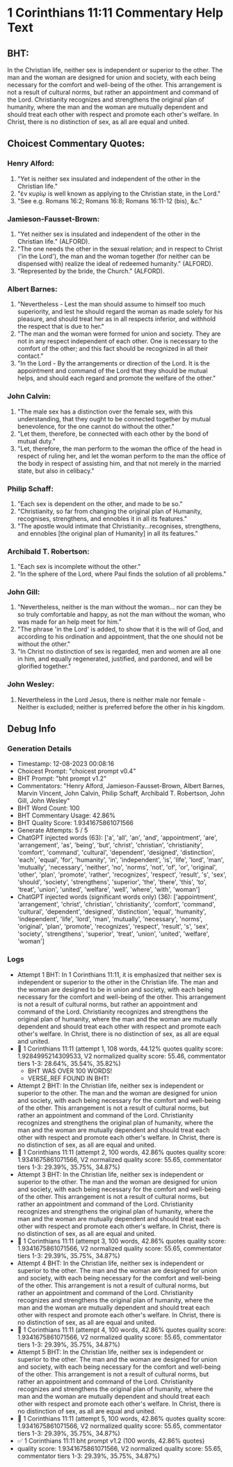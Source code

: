 # 1 Corinthians 11:11 Commentary Help Text

## BHT:
In the Christian life, neither sex is independent or superior to the other. The man and the woman are designed for union and society, with each being necessary for the comfort and well-being of the other. This arrangement is not a result of cultural norms, but rather an appointment and command of the Lord. Christianity recognizes and strengthens the original plan of humanity, where the man and the woman are mutually dependent and should treat each other with respect and promote each other's welfare. In Christ, there is no distinction of sex, as all are equal and united.

## Choicest Commentary Quotes:
### Henry Alford:
1. "Yet is neither sex insulated and independent of the other in the Christian life."
2. "ἐν κυρίῳ is well known as applying to the Christian state, in the Lord."
3. "See e.g. Romans 16:2; Romans 16:8; Romans 16:11-12 (bis), &c."

### Jamieson-Fausset-Brown:
1. "Yet neither sex is insulated and independent of the other in the Christian life." (ALFORD).
2. "The one needs the other in the sexual relation; and in respect to Christ ('in the Lord'), the man and the woman together (for neither can be dispensed with) realize the ideal of redeemed humanity." (ALFORD).
3. "Represented by the bride, the Church." (ALFORD).

### Albert Barnes:
1. "Nevertheless - Lest the man should assume to himself too much superiority, and lest he should regard the woman as made solely for his pleasure, and should treat her as in all respects inferior, and withhold the respect that is due to her."
2. "The man and the woman were formed for union and society. They are not in any respect independent of each other. One is necessary to the comfort of the other; and this fact should be recognized in all their contact."
3. "In the Lord - By the arrangements or direction of the Lord. It is the appointment and command of the Lord that they should be mutual helps, and should each regard and promote the welfare of the other."

### John Calvin:
1. "The male sex has a distinction over the female sex, with this understanding, that they ought to be connected together by mutual benevolence, for the one cannot do without the other."
2. "Let them, therefore, be connected with each other by the bond of mutual duty."
3. "Let, therefore, the man perform to the woman the office of the head in respect of ruling her, and let the woman perform to the man the office of the body in respect of assisting him, and that not merely in the married state, but also in celibacy."

### Philip Schaff:
1. "Each sex is dependent on the other, and made to be so."
2. "Christianity, so far from changing the original plan of Humanity, recognises, strengthens, and ennobles it in all its features."
3. "The apostle would intimate that Christianity...recognises, strengthens, and ennobles [the original plan of Humanity] in all its features."

### Archibald T. Robertson:
1. "Each sex is incomplete without the other."
2. "In the sphere of the Lord, where Paul finds the solution of all problems."

### John Gill:
1. "Nevertheless, neither is the man without the woman... nor can they be so truly comfortable and happy, as not the man without the woman, who was made for an help meet for him."
2. "The phrase 'in the Lord' is added, to show that it is the will of God, and according to his ordination and appointment, that the one should not be without the other."
3. "In Christ no distinction of sex is regarded, men and women are all one in him, and equally regenerated, justified, and pardoned, and will be glorified together."

### John Wesley:
1. Nevertheless in the Lord Jesus, there is neither male nor female - Neither is excluded; neither is preferred before the other in his kingdom.



## Debug Info
### Generation Details
- Timestamp: 12-08-2023 00:08:16
- Choicest Prompt: "choicest prompt v0.4"
- BHT Prompt: "bht prompt v1.2"
- Commentators: "Henry Alford, Jamieson-Fausset-Brown, Albert Barnes, Marvin Vincent, John Calvin, Philip Schaff, Archibald T. Robertson, John Gill, John Wesley"
- BHT Word Count: 100
- BHT Commentary Usage: 42.86%
- BHT Quality Score: 1.9341675861071566
- Generate Attempts: 5 / 5
- ChatGPT injected words (63):
	['a', 'all', 'an', 'and', 'appointment', 'are', 'arrangement', 'as', 'being', 'but', 'christ', 'christian', 'christianity', 'comfort', 'command', 'cultural', 'dependent', 'designed', 'distinction', 'each', 'equal', 'for', 'humanity', 'in', 'independent', 'is', 'life', 'lord', 'man', 'mutually', 'necessary', 'neither', 'no', 'norms', 'not', 'of', 'or', 'original', 'other', 'plan', 'promote', 'rather', 'recognizes', 'respect', 'result', 's', 'sex', 'should', 'society', 'strengthens', 'superior', 'the', 'there', 'this', 'to', 'treat', 'union', 'united', 'welfare', 'well', 'where', 'with', 'woman']
- ChatGPT injected words (significant words only) (36):
	['appointment', 'arrangement', 'christ', 'christian', 'christianity', 'comfort', 'command', 'cultural', 'dependent', 'designed', 'distinction', 'equal', 'humanity', 'independent', 'life', 'lord', 'man', 'mutually', 'necessary', 'norms', 'original', 'plan', 'promote', 'recognizes', 'respect', 'result', 's', 'sex', 'society', 'strengthens', 'superior', 'treat', 'union', 'united', 'welfare', 'woman']

### Logs
- Attempt 1 BHT: In 1 Corinthians 11:11, it is emphasized that neither sex is independent or superior to the other in the Christian life. The man and the woman are designed to be in union and society, with each being necessary for the comfort and well-being of the other. This arrangement is not a result of cultural norms, but rather an appointment and command of the Lord. Christianity recognizes and strengthens the original plan of humanity, where the man and the woman are mutually dependent and should treat each other with respect and promote each other's welfare. In Christ, there is no distinction of sex, as all are equal and united.
- 🔄 1 Corinthians 11:11 (attempt 1, 108 words, 44.12% quotes quality score: 1.9284995214309533, V2 normalized quality score: 55.46, commentator tiers 1-3: 28.64%, 35.54%, 35.82%) 
	- BHT WAS OVER 100 WORDS! 
	- VERSE_REF FOUND IN BHT!
- Attempt 2 BHT: In the Christian life, neither sex is independent or superior to the other. The man and the woman are designed for union and society, with each being necessary for the comfort and well-being of the other. This arrangement is not a result of cultural norms, but rather an appointment and command of the Lord. Christianity recognizes and strengthens the original plan of humanity, where the man and the woman are mutually dependent and should treat each other with respect and promote each other's welfare. In Christ, there is no distinction of sex, as all are equal and united.
- 🔄 1 Corinthians 11:11 (attempt 2, 100 words, 42.86% quotes quality score: 1.9341675861071566, V2 normalized quality score: 55.65, commentator tiers 1-3: 29.39%, 35.75%, 34.87%)
- Attempt 3 BHT: In the Christian life, neither sex is independent or superior to the other. The man and the woman are designed for union and society, with each being necessary for the comfort and well-being of the other. This arrangement is not a result of cultural norms, but rather an appointment and command of the Lord. Christianity recognizes and strengthens the original plan of humanity, where the man and the woman are mutually dependent and should treat each other with respect and promote each other's welfare. In Christ, there is no distinction of sex, as all are equal and united.
- 🔄 1 Corinthians 11:11 (attempt 3, 100 words, 42.86% quotes quality score: 1.9341675861071566, V2 normalized quality score: 55.65, commentator tiers 1-3: 29.39%, 35.75%, 34.87%)
- Attempt 4 BHT: In the Christian life, neither sex is independent or superior to the other. The man and the woman are designed for union and society, with each being necessary for the comfort and well-being of the other. This arrangement is not a result of cultural norms, but rather an appointment and command of the Lord. Christianity recognizes and strengthens the original plan of humanity, where the man and the woman are mutually dependent and should treat each other with respect and promote each other's welfare. In Christ, there is no distinction of sex, as all are equal and united.
- 🔄 1 Corinthians 11:11 (attempt 4, 100 words, 42.86% quotes quality score: 1.9341675861071566, V2 normalized quality score: 55.65, commentator tiers 1-3: 29.39%, 35.75%, 34.87%)
- Attempt 5 BHT: In the Christian life, neither sex is independent or superior to the other. The man and the woman are designed for union and society, with each being necessary for the comfort and well-being of the other. This arrangement is not a result of cultural norms, but rather an appointment and command of the Lord. Christianity recognizes and strengthens the original plan of humanity, where the man and the woman are mutually dependent and should treat each other with respect and promote each other's welfare. In Christ, there is no distinction of sex, as all are equal and united.
- 🔄 1 Corinthians 11:11 (attempt 5, 100 words, 42.86% quotes quality score: 1.9341675861071566, V2 normalized quality score: 55.65, commentator tiers 1-3: 29.39%, 35.75%, 34.87%)
- ✅ 1 Corinthians 11:11 bht prompt v1.2 (100 words, 42.86% quotes)
- quality score: 1.9341675861071566, V2 normalized quality score: 55.65, commentator tiers 1-3: 29.39%, 35.75%, 34.87%)